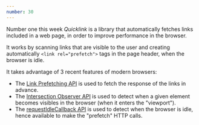 ```yaml
---
number: 30
---
```


Number one this week _Quicklink_ is a library that automatically fetches links included in a web page, in order to improve performance in the browser.

It works by scanning links that are visible to the user and creating automatically `<link rel="prefetch">` tags in the page header, when the browser is idle.

It takes advantage of 3 recent features of modern browsers:

- The [Link Prefetching API](https://developer.mozilla.org/en-US/docs/Web/HTTP/Link_prefetching_FAQ) is used to fetch the response of the links in advance.
- The [Intersection Observer API](https://developer.mozilla.org/en-US/docs/Web/API/Intersection_Observer_API) is used to detect when a given element becomes visibles in the browser (when it enters the "viewport").
- The [requestIdleCallback API](https://developer.mozilla.org/en-US/docs/Web/API/Window/requestIdleCallback) is used to detect when the browser is idle, hence available to make the "prefetch" HTTP calls.
